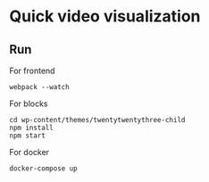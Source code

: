 # Quick video visualization

## Run

For frontend
```
webpack --watch
```

For blocks
```
cd wp-content/themes/twentytwentythree-child
npm install
npm start
```

For docker
```
docker-compose up
```